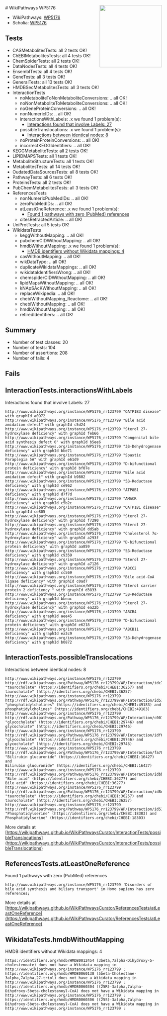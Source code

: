 <img style="float: right; width: 200px" src="https://upload.wikimedia.org/wikipedia/commons/thumb/8/83/Wplogo_with_text_500.png/640px-Wplogo_with_text_500.png" />
# WikiPathways WP5176

* WikiPathways: [WP5176](https://wikipathways.org/pathways/WP5176)
* Scholia: [WP5176](https://scholia.toolforge.org/wikipathways/WP5176)
## Tests
* CASMetabolitesTests: all 2 tests OK!
* ChEBIMetabolitesTests: all 4 tests OK!
* ChemSpiderTests: all 2 tests OK!
* DataNodesTests: all 4 tests OK!
* EnsemblTests: all 4 tests OK!
* GeneTests: all 3 tests OK!
* GeneralTests: all 13 tests OK!
* HMDBSecMetabolitesTests: all 3 tests OK!
* InteractionTests
    * noMetaboliteToNonMetaboliteConversions: .. all OK!
    * noNonMetaboliteToMetaboliteConversions: .. all OK!
    * noGeneProteinConversions: .. all OK!
    * nonNumericIDs: .. all OK!
    * interactionsWithLabels: .x we found 1 problem(s):
        * [Interactions found that involve Labels: 27](#fe97a8de)
    * possibleTranslocations: .x we found 1 problem(s):
        * [Interactions between identical nodes: 8](#1c11820d)
    * noProteinProteinConversions: .. all OK!
    * incorrectKEGGIdentifiers: .. all OK!
* KEGGMetaboliteTests: all 2 tests OK!
* LIPIDMAPSTests: all 1 tests OK!
* MetaboliteStructureTests: all 1 tests OK!
* MetabolitesTests: all 14 tests OK!
* OudatedDataSourcesTests: all 8 tests OK!
* PathwayTests: all 6 tests OK!
* ProteinsTests: all 2 tests OK!
* PubChemMetabolitesTests: all 3 tests OK!
* ReferencesTests
    * nonNumericPubMedIDs: .. all OK!
    * zeroPubMedIDs: .. all OK!
    * atLeastOneReference: .x we found 1 problem(s):
        * [Found 1 pathways with zero (PubMed) references](#d0a459f0)
    * citesRetractedArticle: .. all OK!
* UniProtTests: all 5 tests OK!
* WikidataTests
    * keggWithoutMapping: .. all OK!
    * pubchemCIDWithoutMapping: .. all OK!
    * hmdbWithoutMapping: .x we found 1 problem(s):
        * [HMDB identifiers without Wikidata mappings: 4](#8860e69e)
    * casWithoutMapping: .. all OK!
    * wikDataTypo: .. all OK!
    * duplicateWikidataMappings: .. all OK!
    * wikidataIdentifiersWrong: .. all OK!
    * chemspiderCIDWithoutMapping: .. all OK!
    * lipidMapsWithoutMapping: .. all OK!
    * kNApSAcKWithoutMapping: .. all OK!
    * replaceWikipedia: .. all OK!
    * chebiWithoutMapping_Reactome: .. all OK!
    * chebiWithoutMapping: .. all OK!
    * hmdbWithoutMapping: .. all OK!
    * retiredIdentifiers: .. all OK!


## Summary

* Number of test classes: 20
* Number of tests: 104
* Number of assertions: 208
* Number of fails: 4

## Fails

<a name="fe97a8de" />

## InteractionTests.interactionsWithLabels

Interactions found that involve Labels: 27
```
http://www.wikipathways.org/instance/WP5176_rr123799 "OATP1B3 disease" with graphId a0972
http://www.wikipathways.org/instance/WP5176_rr123799 "Bile acid amidation defect" with graphId c5d24
http://www.wikipathways.org/instance/WP5176_rr123799 "Sterol 27-hydroxylase deficiency" with graphId feb66
http://www.wikipathways.org/instance/WP5176_rr123799 "Congenital bile acid synthesis defect 6" with graphId b5ee6
http://www.wikipathways.org/instance/WP5176_rr123799 "3β-Dehydrogenase deficiency" with graphId bbe71
http://www.wikipathways.org/instance/WP5176_rr123799 "Spastic Paraplegia 5A" with graphId e61d9
http://www.wikipathways.org/instance/WP5176_rr123799 "D-bifunctional protein deficiency" with graphId bf07e
http://www.wikipathways.org/instance/WP5176_rr123799 "Bile acid amidation defect" with graphId b9802
http://www.wikipathways.org/instance/WP5176_rr123799 "5β-Reductase deficiency" with graphId ce962
http://www.wikipathways.org/instance/WP5176_rr123799 "ATP8B1 deficiency" with graphId d7f7d
http://www.wikipathways.org/instance/WP5176_rr123799 "AMACR deficiency" with graphId c5b2c
http://www.wikipathways.org/instance/WP5176_rr123799 "OATP1B1 disease" with graphId ce805
http://www.wikipathways.org/instance/WP5176_rr123799 "Sterol 27-hydroxylase deficiency" with graphId f7290
http://www.wikipathways.org/instance/WP5176_rr123799 "Sterol 27-hydroxylase deficiency" with graphId dd5ab
http://www.wikipathways.org/instance/WP5176_rr123799 "Cholesterol 7α-hydroxylase deficiency" with graphId a293f
http://www.wikipathways.org/instance/WP5176_rr123799 "D-bifunctional protein deficiency" with graphId aa859
http://www.wikipathways.org/instance/WP5176_rr123799 "5β-Reductase deficiency" with graphId c9359
http://www.wikipathways.org/instance/WP5176_rr123799 "Sterol 27-hydroxylase deficiency" with graphId a7126
http://www.wikipathways.org/instance/WP5176_rr123799 "ABCC2 deficiency" with graphId cc569
http://www.wikipathways.org/instance/WP5176_rr123799 "Bile acid-CoA ligase deficiency" with graphId c0ad7
http://www.wikipathways.org/instance/WP5176_rr123799 "Sterol carrier protein 2 deficiency " with graphId d3833
http://www.wikipathways.org/instance/WP5176_rr123799 "5β-Reductase deficiency" with graphId bbeac
http://www.wikipathways.org/instance/WP5176_rr123799 "Sterol 27-hydroxylase deficiency" with graphId ea22b
http://www.wikipathways.org/instance/WP5176_rr123799 "ABCB4 deficiency" with graphId aee45
http://www.wikipathways.org/instance/WP5176_rr123799 "D-bifunctional protein deficiency" with graphId e6218
http://www.wikipathways.org/instance/WP5176_rr123799 "ABCB11 deficiency" with graphId ea3c9
http://www.wikipathways.org/instance/WP5176_rr123799 "3β-Dehydrogenase deficiency" with graphId b0872
```

<a name="1c11820d" />

## InteractionTests.possibleTranslocations

Interactions between identical nodes: 8
```
http://www.wikipathways.org/instance/WP5176_rr123799 http://rdf.wikipathways.org/Pathway/WP5176_rr123799/WP/Interaction/idc7133ada "taurocholate" (https://identifiers.org/chebi/CHEBI:36257) and 
taurocholate" (https://identifiers.org/chebi/CHEBI:36257)
http://www.wikipathways.org/instance/WP5176_rr123799 http://rdf.wikipathways.org/Pathway/WP5176_rr123799/WP/Interaction/id57a6c794 "phosphatidylcholines" (https://identifiers.org/chebi/CHEBI:49183) and 
phosphatidylcholines" (https://identifiers.org/chebi/CHEBI:49183)
http://www.wikipathways.org/instance/WP5176_rr123799 http://rdf.wikipathways.org/Pathway/WP5176_rr123799/WP/Interaction/c0013 "glycocholate" (https://identifiers.org/chebi/CHEBI:29746) and 
glycocholate" (https://identifiers.org/chebi/CHEBI:29746)
http://www.wikipathways.org/instance/WP5176_rr123799 http://rdf.wikipathways.org/Pathway/WP5176_rr123799/WP/Interaction/idf6fc40c0 "glycocholate" (https://identifiers.org/chebi/CHEBI:29746) and 
glycocholate" (https://identifiers.org/chebi/CHEBI:29746)
http://www.wikipathways.org/instance/WP5176_rr123799 http://rdf.wikipathways.org/Pathway/WP5176_rr123799/WP/Interaction/fa787 "Bilirubin glucuronide" (https://identifiers.org/chebi/CHEBI:16427) and 
Bilirubin glucuronide" (https://identifiers.org/chebi/CHEBI:16427)
http://www.wikipathways.org/instance/WP5176_rr123799 http://rdf.wikipathways.org/Pathway/WP5176_rr123799/WP/Interaction/idbbfdd88e "Bile acid" (https://identifiers.org/chebi/CHEBI:36277) and 
Bile acid" (https://identifiers.org/chebi/CHEBI:36277)
http://www.wikipathways.org/instance/WP5176_rr123799 http://rdf.wikipathways.org/Pathway/WP5176_rr123799/WP/Interaction/id8dde6d9e "taurocholate" (https://identifiers.org/chebi/CHEBI:36257) and 
taurocholate" (https://identifiers.org/chebi/CHEBI:36257)
http://www.wikipathways.org/instance/WP5176_rr123799 http://rdf.wikipathways.org/Pathway/WP5176_rr123799/WP/Interaction/id5146a5f2 "Phosphatidylserine" (https://identifiers.org/chebi/CHEBI:18303) and 
Phosphatidylserine" (https://identifiers.org/chebi/CHEBI:18303)
```

More details at [https://wikipathways.github.io/WikiPathwaysCurator/InteractionTests/possibleTranslocations](https://wikipathways.github.io/WikiPathwaysCurator/InteractionTests/possibleTranslocations)

<a name="d0a459f0" />

## ReferencesTests.atLeastOneReference

Found 1 pathways with zero (PubMed) references
```
http://www.wikipathways.org/instance/WP5176_rr123799 'Disorders of bile acid synthesis and biliary transport' in Homo sapiens has zero references; 
```

More details at [https://wikipathways.github.io/WikiPathwaysCurator/ReferencesTests/atLeastOneReference](https://wikipathways.github.io/WikiPathwaysCurator/ReferencesTests/atLeastOneReference)

<a name="8860e69e" />

## WikidataTests.hmdbWithoutMapping

HMDB identifiers without Wikidata mappings: 4
```
https://identifiers.org/hmdb/HMDB0012454 (3beta,7alpha-Dihydroxy-5-cholestenoate) does not have a Wikidata mapping in http://www.wikipathways.org/instance/WP5176_rr123799 ; 
https://identifiers.org/hmdb/HMDB0060138 (5beta-Cholestane-3alpha,7alpha,27-triol) does not have a Wikidata mapping in http://www.wikipathways.org/instance/WP5176_rr123799 ; 
https://identifiers.org/hmdb/HMDB0060304 ((25R)-3alpha,7alpha-Dihydroxy-5beta-cholestanoyl-CoA) does not have a Wikidata mapping in http://www.wikipathways.org/instance/WP5176_rr123799 ; 
https://identifiers.org/hmdb/HMDB0060306 ((25S)-3alpha,7alpha-Dihydroxy-5beta-cholestanoyl-CoA) does not have a Wikidata mapping in http://www.wikipathways.org/instance/WP5176_rr123799 ; 
```

